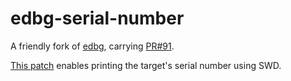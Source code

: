 # edbg-serial-number

A friendly fork of [edbg][edbg], carrying [PR#91][edbg-pr-91].

[This patch][patch] enables printing the target's serial number using SWD.


[edbg]: https://github.com/ataradov/edbg
[edbg-pr-91]: https://github.com/ataradov/edbg/pull/91
[patch]: patch/0001-Print-serial-number-of-CM0-target.patch

